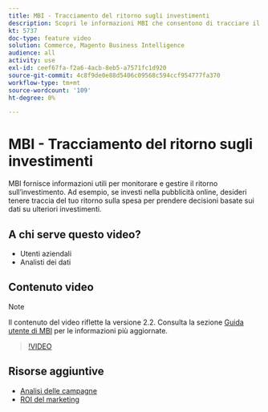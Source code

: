 ```yaml
---
title: MBI - Tracciamento del ritorno sugli investimenti
description: Scopri le informazioni MBI che consentono di tracciare il ritorno sull’investimento.
kt: 5737
doc-type: feature video
solution: Commerce, Magento Business Intelligence
audience: all
activity: use
exl-id: ceef67fa-f2a6-4acb-8eb5-a7571fc1d920
source-git-commit: 4c8f9de0e88d5406c09568c594ccf954777fa370
workflow-type: tm+mt
source-wordcount: '109'
ht-degree: 0%

---
```


# MBI - Tracciamento del ritorno sugli investimenti

MBI fornisce informazioni utili per monitorare e gestire il ritorno sull’investimento. Ad esempio, se investi nella pubblicità online, desideri tenere traccia del tuo ritorno sulla spesa per prendere decisioni basate sui dati su ulteriori investimenti.

## A chi serve questo video?

- Utenti aziendali
- Analisti dei dati

## Contenuto video

>[!NOTE]
>
>Il contenuto del video riflette la versione 2.2. Consulta la sezione [Guida utente di MBI](https://docs.magento.com/mbi/) per le informazioni più aggiornate.

>[!VIDEO](https://video.tv.adobe.com/v/35991?quality=12&learn=on)

## Risorse aggiuntive

- [Analisi delle campagne](https://docs.magento.com/mbi/data-analyst/analysis/camp-analysis.html)
- [ROI del marketing](https://docs.magento.com/mbi/data-analyst/analysis/marketing-roi.html)

